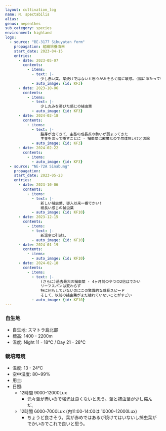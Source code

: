 ```yaml
---
layout: cultivation_log
name: N. spectabilis
alias:
genus: nepenthes
sub_category: species
environment: highland
logs:
  - source: "BE-3177 Sibuyatan form"
    propagation: 組織培養由来
    start_date: 2023-04-15
    entries:
      - date: 2023-05-07
        contents:
          - items:
            - text: |-
                少し赤い葉。葉焼けではないと思うがおそらく陽に敏感。(陽にあたっていないところは明るい緑)
            - auto_image: {id: KF3}
      - date: 2023-10-06
        contents:
          - items:
            - text: |-
                少し丸みを帯びた感じの捕虫葉
            - auto_image: {id: KF3}
      - date: 2024-02-18
        contents:
          - items:
            - text: |-
                脇芽が出てきて、主茎の成長点の勢いが弱まってきた
                主茎を切って挿すことに - 捕虫葉は邪魔なので勿体無いけど切除
            - auto_image: {id: KF3}
      - date: 2024-02-22
        contents:
          - items:
            - auto_image: {id: KF3}
  - source: "NE-72A Sinabung"
    propagation: 
    start_date: 2023-05-23
    entries:
      - date: 2023-10-06
        contents:
          - items:
            - text: |-
                新しい捕虫葉、導入以来一番でかい!
                細長い感じの捕虫葉
            - auto_image: {id: KF10}
      - date: 2023-12-15
        contents:
          - items:
            - text: |-
                新温室に引越し 
            - auto_image: {id: KF10}
      - date: 2024-01-19
        contents:
          - items:
            - auto_image: {id: KF10}
      - date: 2024-02-18
        contents:
          - items:
            - text: |-
                (さらに)過去最大の捕虫葉 - 4ヶ月前のやつの2倍はでかい
                リーフスパンは変わらず
                特に何もしていないのにこの驚異的な成長スピード
                そして、以前の捕虫葉がまだ枯れていないことがすごい
            - auto_image: {id: KF10}
---
```

### 自生地
- 自生地: スマトラ島北部
- 標高: 1400 - 2200m
- 温度: Night 11 - 18℃ / Day 21 - 28℃

### 栽培環境
- 温度: 13 - 24℃
- 空中湿度: 80~99%
- 用土:
- 日照:
  - 12時間 9000-12000Lux
    - 元々葉が赤いので強光は良くないと思う。葉と捕虫葉が少し縮んだ。
  - 12時間 6000-7000Lux (内11:00-14:00は 10000-12000Lux)
    - ちょうど良さそう。葉が赤めではあるが焼けてはいないし捕虫葉がでかいのでこれで良いと思う。
